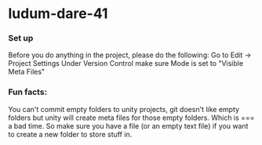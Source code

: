 # ludum-dare-41

### Set up
Before you do anything in the project, please do the following: 
Go to Edit -> Project Settings
Under Version Control make sure Mode is set to "Visible Meta Files"

### Fun facts:
You can't commit empty folders to unity projects, git doesn't like empty folders but unity will create meta files for those empty folders. 
Which is === a bad time. So make sure you have a file (or an empty text file) if you want to create a new folder to store stuff in. 
